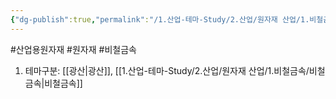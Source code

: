 ```yaml
---
{"dg-publish":true,"permalink":"/1.산업-테마-Study/2.산업/원자재 산업/1.비철금속/★ 비철금속 & 귀금속/INFO_비철금속/산업용원자재/","created":"2024-11-20T21:02:28.601+09:00","updated":"2025-06-26T12:42:51.338+09:00"}
---
```


#산업용원자재 #원자재 #비철금속

1. 테마구분: [[광산\|광산]], [[1.산업-테마-Study/2.산업/원자재 산업/1.비철금속/비철금속\|비철금속]]
